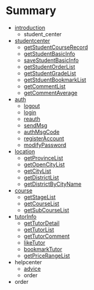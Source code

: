 # Summary

* [introduction](README.md)
   * student_center
* [studentcenter](sample/getSearchFilterTypeList.md)
   * [getStudentCourseRecord](getstudentcourserecord.md)
   * [getStudentBasicInfo](getstudentbasicinfo.md)
   * [saveStudentBasicInfo](savestudentbasicinfo.md)
   * [getStudentOrderList](getstudentorderlist.md)
   * [getStudentGradeList](getstudentgradelist.md)
   * [getStduentBookmarkList](getstduentbookmarklist.md)
   * [getCommentList](getcommentlist.md)
   * [getCommentAverage](sample/getcommentaverage.md)
* [auth](auth.md)
   * [logout](logout.md)
   * [login](login.md)
   * [reauth](reauth.md)
   * [sendMsg](sendmsg.md)
   * [authMsgCode](authmsgcodemd.md)
   * [registerAccount](registeraccount.md)
   * [modifyPassword](modifypassword.md)
* [location](location.md)
   * [getProvinceList](getprovincelist.md)
   * [getOpenCityList](getopencitylist.md)
   * [getCityList](getcitylist.md)
   * [getDistrictList](getdistrictlist.md)
   * [getDistrictByCityName](getdistrictbycityname.md)
* [course](likeTutor.md)
   * [getStageList](getstagelist.md)
   * [getCourseList](getcourselist.md)
   * [getSubCourseList](getsubcourselist.md)
* [tutorInfo](tutorinfo.md)
   * [getTutorDetail](gettutordetail.md)
   * [getTutorList](gettutorlist.md)
   * [getTutorComment](gettutorcomment.md)
   * [likeTutor](liketutor.md)
   * [bookmarkTutor](bookmarktutor.md)
   * [getPriceRangeList](getpricerangelist.md)
* helpcenter
   * [advice](advice.md)
   * order
* order


